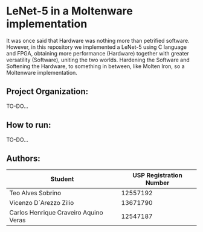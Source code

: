 # LeNet-5 in a Moltenware implementation

It was once said that Hardware was nothing more than petrified software. However, in this repository we implemented a LeNet-5 using C language and FPGA, obtaining more performance (Hardware) together with greater versatility (Software), uniting the two worlds. Hardening the Software and Softening the Hardware, to something in between, like Molten Iron, so a Moltenware implementation.

## Project Organization:
TO-DO...

## How to run:
TO-DO...

## Authors:
| Student                               | USP Registration Number |
|---------------------------------------| ----------------------- |
| Teo Alves Sobrino                     |         12557192        |
| Vicenzo D´Arezzo Zilio                |         13671790        |
| Carlos Henrique Craveiro Aquino Veras |         12547187        |
